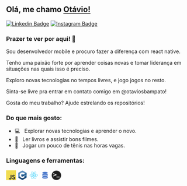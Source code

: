 ## Olá, me chamo [Otávio!](https://github.com/otaviosbampato/)

[![Linkedin Badge](https://img.shields.io/badge/-LinkedIn-0e76a8?style=flat-square&logo=Linkedin&logoColor=white)](https://linkedin.com/in/otaviosbampato)
[![Instagram Badge](https://img.shields.io/badge/-Instagram-e4405f?style=flat-square&logo=Instagram&logoColor=white)](https://instagram.com/otaviosbampato/)

### Prazer te ver por aqui! 👋&nbsp;

Sou desenvolvedor mobile e procuro fazer a diferença com react native.

Tenho uma paixão forte por aprender coisas novas e tomar liderança em situações nas quais isso é preciso. 

Exploro novas tecnologias no tempos livres, e jogo jogos no resto.

Sinta-se livre pra entrar em contato comigo em @otaviosbampato!

Gosta do meu trabalho? Ajude estrelando os repositórios!

### Do que mais gosto:

- 💻 &nbsp; Explorar novas tecnologias e aprender o novo.
- 📰 &nbsp; Ler livros e assistir bons filmes.
- 🎾 &nbsp; Jogar um pouco de tênis nas horas vagas.

### Linguagens e ferramentas:

<code><img height="27" src="https://raw.githubusercontent.com/github/explore/80688e429a7d4ef2fca1e82350fe8e3517d3494d/topics/javascript/javascript.png" alt="javascript"></code>
<code><img height="27" src="https://raw.githubusercontent.com/github/explore/80688e429a7d4ef2fca1e82350fe8e3517d3494d/topics/cpp/cpp.png" alt="cpp"></code>
<code><img height="27" src="https://raw.githubusercontent.com/github/explore/80688e429a7d4ef2fca1e82350fe8e3517d3494d/topics/react/react.png" alt="react"></code>
<code><img height="27" src="https://raw.githubusercontent.com/github/explore/80688e429a7d4ef2fca1e82350fe8e3517d3494d/topics/sql/sql.png" alt="sql"></code>
<code><img height="27" src="https://raw.githubusercontent.com/github/explore/80688e429a7d4ef2fca1e82350fe8e3517d3494d/topics/terminal/terminal.png" alt="terminal"></code>
